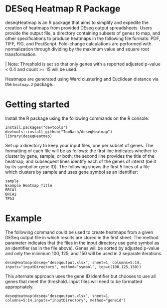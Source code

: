 # DESeq Heatmap R Package
deseqHeatmap is an R package that aims to simplify and expedite the creation of heatmaps from provided DEseq output spreadsheets.
Users provide the output file, a directory containing subsets of genes to map, and other specifications to produce heatmaps in the
following file formats: PDF, TIFF, FIG, and PostScript. Fold-change calculations are performed with normalization through dividing by
the maximum value and square root transformation.

| Note: Threshold is set so that only genes with a reported adjusted p-value < 0.4 and count >= 15 will be used.

Heatmaps are generated using Ward clustering and Euclidean distance via the `heatmap.2` package.


# Getting started

Install the R package using the following commands on the R console:
```
install.packages("devtools")
devtools::install_github("TomNash/deseqHeatmap")
library(deseqHeatmap)
```
Set up a directory to keep your input files, one per subset of genes. The formatting of each file will be as follows: the first line
indicates whether to cluster by gene, sample, or both; the second line provides the title of the heatmap; and subsequent lines identify
each of the genes of interst (be it by its symbol or gene ID). The following shows the first 5 lines of a file which
clusters by sample and uses gene symbol as an identifier:
```
sample
Example Heatmap Title
BRCA1
BRCA2
TP53
```

# Example
The following command could be used to create heatmaps from a given DESeq output file in which results are stored in the first sheet.
The method parameter indicates that the files in the input directory use gene symbol as an identifier (as in the file above). Genes
will be sorted by adjusted p-value and only the minimum 100, 125, and 150 will be used in 3 separate iterations.
```
deseqHeatmap(deseq="deseqoutput.xlsx", sheet=1, columns=5:14, inputs="inputDirectory", method="symbol", top=c(100,125,150))
```
This alternate approach uses the gene ID identifier but chooses to use all genes that meet the threshold. Input files will need to be
formatted appropriately.
```
deseqHeatmap(deseq="deseqoutput.xlsx", sheet=1, columns=5:14,inputs="inputDirectory", method="geneid")
```

